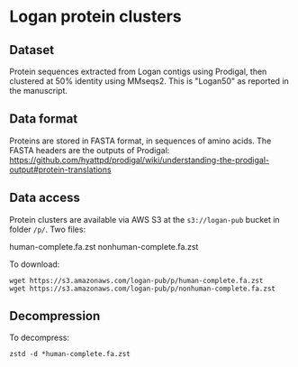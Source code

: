 # Logan protein clusters

## Dataset

Protein sequences extracted from Logan contigs using Prodigal, then clustered at 50% identity using MMseqs2. This is "Logan50" as reported in the manuscript.

## Data format

Proteins are stored in FASTA format, in sequences of amino acids.
The FASTA headers are the outputs of Prodigal: https://github.com/hyattpd/prodigal/wiki/understanding-the-prodigal-output#protein-translations

## Data access

Protein clusters are available via AWS S3 at the `s3://logan-pub` bucket in folder `/p/`. Two files:

   human-complete.fa.zst
   nonhuman-complete.fa.zst

To download:

    wget https://s3.amazonaws.com/logan-pub/p/human-complete.fa.zst
    wget https://s3.amazonaws.com/logan-pub/p/nonhuman-complete.fa.zst

## Decompression

To decompress:

    zstd -d *human-complete.fa.zst
